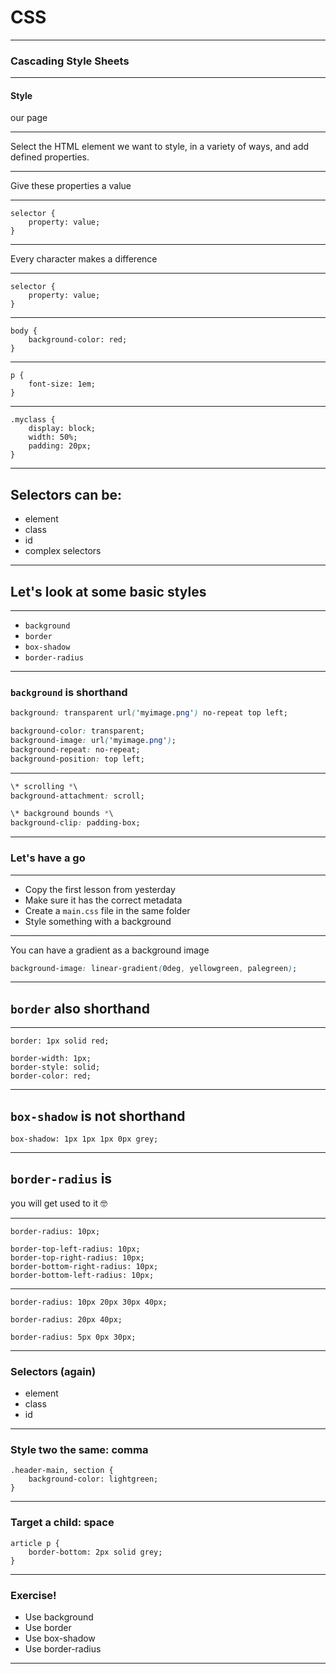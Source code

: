# CSS

---

### Cascading Style Sheets

---

#### Style
our page

---

Select the HTML element we want to style, in a variety of ways, and add defined properties.

---

Give these properties a value

---

```
selector {
	property: value;
}
```

---

Every character makes a difference

---

```
selector {
	property: value;
}
```

---

```
body {
	background-color: red;
}
```

---

```
p {
	font-size: 1em;
}
```

---

```
.myclass {
	display: block;
	width: 50%;
	padding: 20px;
}
```

---

## Selectors can be:

- element
- class
- id
- complex selectors

---

## Let's look at some basic styles

---

- `background`
- `border`
- `box-shadow`
- `border-radius`

---

### `background` is shorthand

```css
background: transparent url('myimage.png') no-repeat top left;

background-color: transparent;
background-image: url('myimage.png');
background-repeat: no-repeat;
background-position: top left;
```

---

```css
\* scrolling *\
background-attachment: scroll;

\* background bounds *\
background-clip: padding-box;
```

---

### Let's have a go

---

- Copy the first lesson from yesterday
- Make sure it has the correct metadata
- Create a `main.css` file in the same folder
- Style something with a background

---

You can have a gradient as a background image

```css
background-image: linear-gradient(0deg, yellowgreen, palegreen);
```

---

## `border` also shorthand

---

```
border: 1px solid red;

border-width: 1px;
border-style: solid;
border-color: red;
```

---

## `box-shadow` is not shorthand

```
box-shadow: 1px 1px 1px 0px grey;
```

---

## `border-radius` is
you will get used to it 🤓

---

```
border-radius: 10px;

border-top-left-radius: 10px;
border-top-right-radius: 10px;
border-bottom-right-radius: 10px;
border-bottom-left-radius: 10px;
```

---

```
border-radius: 10px 20px 30px 40px;

border-radius: 20px 40px;

border-radius: 5px 0px 30px;
```

---

### Selectors (again)

- element
- class
- id

---

### Style two the same: comma

```
.header-main, section {
	background-color: lightgreen;
}
```

---

### Target a child: space

```
article p {
	border-bottom: 2px solid grey;
}
```

---

### Exercise!

- Use background
- Use border
- Use box-shadow
- Use border-radius

---